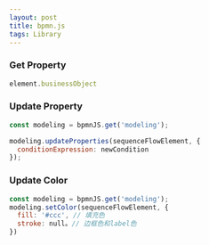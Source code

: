 ```yaml
---
layout: post
title: bpmn.js
tags: Library
---
```

### Get Property
```js
element.businessObject
```

### Update Property
```js
const modeling = bpmnJS.get('modeling');

modeling.updateProperties(sequenceFlowElement, {
  conditionExpression: newCondition
});
```

### Update Color
```js
const modeling = bpmnJS.get('modeling');
modeling.setColor(sequenceFlowElement, {
  fill: '#ccc', // 填充色
  stroke: null。// 边框色和label色
})
```
